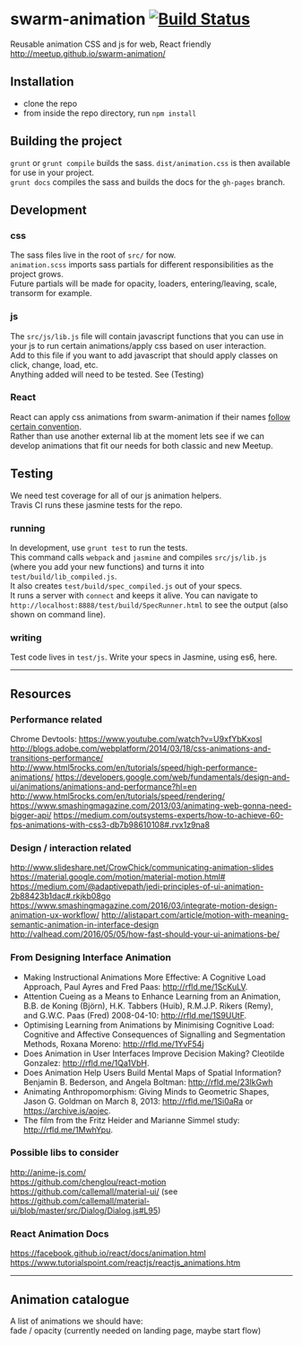# swarm-animation [![Build Status](https://travis-ci.org/meetup/swarm-animation.svg?branch=master)](https://travis-ci.org/meetup/swarm-animation)
Reusable animation CSS and js for web, React friendly
http://meetup.github.io/swarm-animation/

## Installation

* clone the repo
* from inside the repo directory, run `npm install`

## Building the project
  `grunt` or `grunt compile` builds the sass. `dist/animation.css` is then available for use in your project.   
  `grunt docs` compiles the sass and builds the docs for the `gh-pages` branch.

## Development
### css
   The sass files live in the root of `src/` for now.  
   `animation.scss` imports sass partials for different responsibilities as the project grows.  
   Future partials will be made for opacity, loaders, entering/leaving, scale, transorm for example.  

### js
   The `src/js/lib.js` file will contain javascript functions that you can use in your js to run certain animations/apply css based on user interaction.  
   Add to this file if you want to add javascript that should apply classes on click, change, load, etc.  
   Anything added will need to be tested. See (Testing)  

### React
   React can apply css animations from swarm-animation if their names [follow certain convention](https://facebook.github.io/react/docs/animation.html).  
   Rather than use another external lib at the moment lets see if we can develop animations that fit our needs for both classic and new Meetup.

## Testing
  We need test coverage for all of our js animation helpers.   
  Travis CI runs these jasmine tests for the repo.  
  
### running
  In development, use `grunt test` to run the tests.  
  This command calls `webpack` and `jasmine` and compiles `src/js/lib.js` (where you add your new functions) and turns it into `test/build/lib_compiled.js`.  
  It also creates `test/build/spec_compiled.js` out of your specs.  
  It runs a server with `connect` and keeps it alive. You can navigate to `http://localhost:8888/test/build/SpecRunner.html` to see the output (also shown on command line).

### writing
  Test code lives in `test/js`. Write your specs in Jasmine, using es6, here.

---
## Resources

### Performance related

Chrome Devtools: https://www.youtube.com/watch?v=U9xfYbKxosI  
http://blogs.adobe.com/webplatform/2014/03/18/css-animations-and-transitions-performance/
http://www.html5rocks.com/en/tutorials/speed/high-performance-animations/
https://developers.google.com/web/fundamentals/design-and-ui/animations/animations-and-performance?hl=en
http://www.html5rocks.com/en/tutorials/speed/rendering/
https://www.smashingmagazine.com/2013/03/animating-web-gonna-need-bigger-api/
https://medium.com/outsystems-experts/how-to-achieve-60-fps-animations-with-css3-db7b98610108#.rvx1z9na8

### Design / interaction related

http://www.slideshare.net/CrowChick/communicating-animation-slides
https://material.google.com/motion/material-motion.html#
https://medium.com/@adaptivepath/jedi-principles-of-ui-animation-2b88423b1dac#.rkjkb08go
https://www.smashingmagazine.com/2016/03/integrate-motion-design-animation-ux-workflow/
http://alistapart.com/article/motion-with-meaning-semantic-animation-in-interface-design
http://valhead.com/2016/05/05/how-fast-should-your-ui-animations-be/

### From Designing Interface Animation
* Making Instructional Animations More Effective: A Cognitive Load Approach, Paul Ayres and Fred Paas: http://rfld.me/1ScKuLV. 
* Attention Cueing as a Means to Enhance Learning from an Animation, B.B. de Koning (Björn), H.K. Tabbers (Huib), R.M.J.P. Rikers (Remy),  and G.W.C. Paas (Fred) 2008-04-10: http://rfld.me/1S9UUtF.
* Optimising Learning from Animations by Minimising Cognitive Load: Cognitive and Affective Consequences of Signalling and Segmentation Methods, Roxana Moreno: http://rfld.me/1YvF54j
* Does Animation in User Interfaces Improve Decision Making? Cleotilde Gonzalez: http://rfld.me/1Qa1VbH.
* Does Animation Help Users Build Mental Maps of Spatial Information? Benjamin B. Bederson, and Angela Boltman: http://rfld.me/23IkGwh
* Animating Anthropomorphism: Giving Minds to Geometric Shapes, Jason G. Goldman on March 8, 2013: http://rfld.me/1Si0aRa or https://archive.is/aojec.
* The film from the Fritz Heider and Marianne Simmel study: http://rfld.me/1MwhYpu.

### Possible libs to consider
http://anime-js.com/  
https://github.com/chenglou/react-motion  
https://github.com/callemall/material-ui/ (see https://github.com/callemall/material-ui/blob/master/src/Dialog/Dialog.js#L95)

### React Animation Docs
https://facebook.github.io/react/docs/animation.html  
https://www.tutorialspoint.com/reactjs/reactjs_animations.htm

---

## Animation catalogue

A list of animations we should have:  
fade / opacity (currently needed on landing page, maybe start flow)



